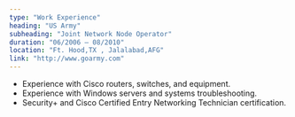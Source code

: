 ```yaml
---
type: "Work Experience"
heading: "US Army"
subheading: "Joint Network Node Operator"
duration: "06/2006 – 08/2010"
location: "Ft. Hood,TX , Jalalabad,AFG"
link: "http://www.goarmy.com"
---
```


+ Experience with Cisco routers, switches, and equipment.
+ Experience with Windows servers and systems troubleshooting.
+ Security+ and Cisco Certified Entry Networking Technician certification.